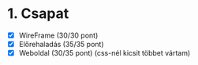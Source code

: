 # 1. Csapat

- [x] WireFrame (30/30 pont)
- [x] Előrehaladás (35/35 pont)
- [x] Weboldal (30/35 pont) (css-nél kicsit többet vártam)
